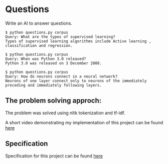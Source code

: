 # Questions

Write an AI to answer questions.

    $ python questions.py corpus
    Query: What are the types of supervised learning?
    Types of supervised learning algorithms include Active learning , classification and regression.

    $ python questions.py corpus
    Query: When was Python 3.0 released?
    Python 3.0 was released on 3 December 2008.

    $ python questions.py corpus
    Query: How do neurons connect in a neural network?
    Neurons of one layer connect only to neurons of the immediately preceding and immediately following layers.

## The problem solving approch:

The problem was solved using nltk tokenization and tf-idf.

A short video demonstrating my implementation of this project can be found [here](https://youtu.be/u1nSph6gaUY)

## Specification

Specification for this project can be found [here](https://cs50.harvard.edu/ai/2020/projects/6/questions/#specification)
